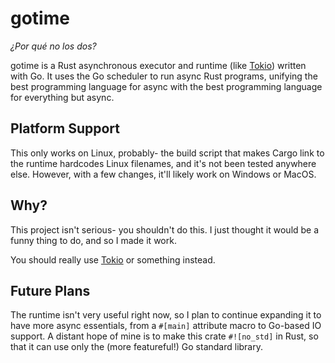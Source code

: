 # gotime

*¿Por qué no los dos?*

gotime is a Rust asynchronous executor and runtime (like [Tokio](https://docs.rs/tokio/latest/tokio/)) written with Go.
It uses the Go scheduler to run async Rust programs, unifying the best programming language for async with the best programming language for everything but async.

## Platform Support

This only works on Linux, probably- the build script that makes Cargo link to the runtime hardcodes Linux filenames, and it's not been tested anywhere else.
However, with a few changes, it'll likely work on Windows or MacOS.

## Why?

This project isn't serious- you shouldn't do this.
I just thought it would be a funny thing to do, and so I made it work.

You should really use [Tokio](https://docs.rs/tokio/latest/tokio/) or something instead.

## Future Plans

The runtime isn't very useful right now, so I plan to continue expanding it to have more async essentials, from a `#[main]` attribute macro to Go-based IO support.
A distant hope of mine is to make this crate `#![no_std]` in Rust, so that it can use only the (more featureful!) Go standard library.